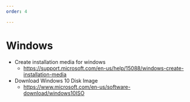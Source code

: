 ```yaml
---
order: 4

---
```


Windows
========================================

* Create installation media for windows
  * https://support.microsoft.com/en-us/help/15088/windows-create-installation-media
* Download Windows 10 Disk Image
  * https://www.microsoft.com/en-us/software-download/windows10ISO
